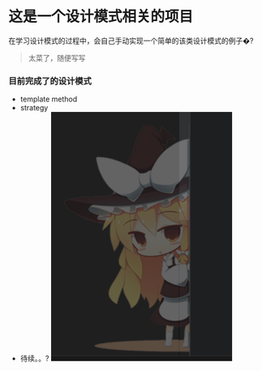 <!--
 * @Author: gl401387338@gmail.com gl5644838
 * @Date: 2023-07-29 15:12:03
 * @LastEditors: gl401387338@gmail.com gl5644838
 * @LastEditTime: 2023-08-05 17:25:48
 * @FilePath: \designMode\ReadMe.md
 * @Description: 
 * 
 * Copyright (c) 2023 by 毛利的野望?, All Rights Reserved. 
-->
# 这是一个设计模式相关的项目
在学习设计模式的过程中，会自己手动实现一个简单的该类设计模式的例子�?
> 太菜了，随便写写
### 目前完成了的设计模式
* template method
* strategy
* 待续。。?
![Alt text](image.png)

